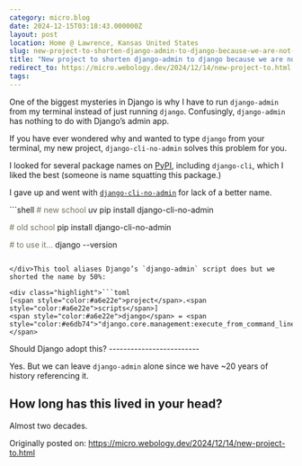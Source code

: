 ```yaml
---
category: micro.blog
date: 2024-12-15T03:18:43.000000Z
layout: post
location: Home @ Lawrence, Kansas United States
slug: new-project-to-shorten-django-admin-to-django-because-we-are-not-monsters
title: "New project to shorten django-admin to django because we are not monsters"
redirect_to: https://micro.webology.dev/2024/12/14/new-project-to.html
tags: 
---
```


One of the biggest mysteries in Django is why I have to run `django-admin` from my terminal instead of just running `django`. Confusingly, `django-admin` has nothing to do with Django’s admin app.

If you have ever wondered why and wanted to type `django` from your terminal, my new project, `django-cli-no-admin` solves this problem for you.

I looked for several package names on [PyPI](https://pypi.org), including `django-cli`, which I liked the best (someone is name squatting this package.)

I gave up and went with [`django-cli-no-admin`](https://pypi.org/project/django-cli-no-admin/) for lack of a better name.

<div class="highlight">```shell
<span style="color:#75715e"># new school</span>
uv pip install django-cli-no-admin

<span style="color:#75715e"># old school</span>
pip install django-cli-no-admin

<span style="color:#75715e"># to use it...</span>
django --version 

```

</div>This tool aliases Django’s `django-admin` script does but we shorted the name by 50%:

<div class="highlight">```toml
[<span style="color:#a6e22e">project</span>.<span style="color:#a6e22e">scripts</span>]
<span style="color:#a6e22e">django</span> = <span style="color:#e6db74">"django.core.management:execute_from_command_line"</span>

```

</div>Should Django adopt this?
-------------------------

Yes. But we can leave `django-admin` alone since we have ~20 years of history referencing it.

How long has this lived in your head?
-------------------------------------

Almost two decades.

Originally posted on: https://micro.webology.dev/2024/12/14/new-project-to.html